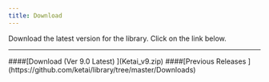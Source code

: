 ```yaml
---
title: Download
---
```

Download the latest version for the library. Click on the link below.
<hr>
####[Download (Ver 9.0 Latest) <i class="fa fa-download"></i>](Ketai_v9.zip)
####[Previous Releases <i class="fa fa-download"></i>](https://github.com/ketai/library/tree/master/Downloads)